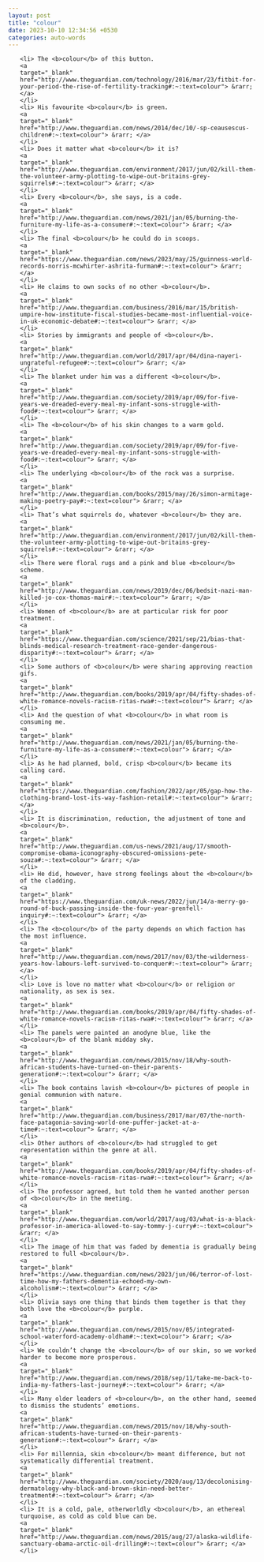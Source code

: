 ```yaml
---
layout: post
title: "colour"
date: 2023-10-10 12:34:56 +0530
categories: auto-words
---
```

<ol>

    <li> The <b>colour</b> of this button.
    <a 
    target="_blank" 
    href="http://www.theguardian.com/technology/2016/mar/23/fitbit-for-your-period-the-rise-of-fertility-tracking#:~:text=colour"> &rarr; </a>
    </li>
    <li> His favourite <b>colour</b> is green.
    <a 
    target="_blank" 
    href="http://www.theguardian.com/news/2014/dec/10/-sp-ceausescus-children#:~:text=colour"> &rarr; </a>
    </li>
    <li> Does it matter what <b>colour</b> it is?
    <a 
    target="_blank" 
    href="http://www.theguardian.com/environment/2017/jun/02/kill-them-the-volunteer-army-plotting-to-wipe-out-britains-grey-squirrels#:~:text=colour"> &rarr; </a>
    </li>
    <li> Every <b>colour</b>, she says, is a code.
    <a 
    target="_blank" 
    href="http://www.theguardian.com/news/2021/jan/05/burning-the-furniture-my-life-as-a-consumer#:~:text=colour"> &rarr; </a>
    </li>
    <li> The final <b>colour</b> he could do in scoops.
    <a 
    target="_blank" 
    href="https://www.theguardian.com/news/2023/may/25/guinness-world-records-norris-mcwhirter-ashrita-furman#:~:text=colour"> &rarr; </a>
    </li>
    <li> He claims to own socks of no other <b>colour</b>.
    <a 
    target="_blank" 
    href="http://www.theguardian.com/business/2016/mar/15/british-umpire-how-institute-fiscal-studies-became-most-influential-voice-in-uk-economic-debate#:~:text=colour"> &rarr; </a>
    </li>
    <li> Stories by immigrants and people of <b>colour</b>.
    <a 
    target="_blank" 
    href="http://www.theguardian.com/world/2017/apr/04/dina-nayeri-ungrateful-refugee#:~:text=colour"> &rarr; </a>
    </li>
    <li> The blanket under him was a different <b>colour</b>.
    <a 
    target="_blank" 
    href="http://www.theguardian.com/society/2019/apr/09/for-five-years-we-dreaded-every-meal-my-infant-sons-struggle-with-food#:~:text=colour"> &rarr; </a>
    </li>
    <li> The <b>colour</b> of his skin changes to a warm gold.
    <a 
    target="_blank" 
    href="http://www.theguardian.com/society/2019/apr/09/for-five-years-we-dreaded-every-meal-my-infant-sons-struggle-with-food#:~:text=colour"> &rarr; </a>
    </li>
    <li> The underlying <b>colour</b> of the rock was a surprise.
    <a 
    target="_blank" 
    href="http://www.theguardian.com/books/2015/may/26/simon-armitage-making-poetry-pay#:~:text=colour"> &rarr; </a>
    </li>
    <li> That’s what squirrels do, whatever <b>colour</b> they are.
    <a 
    target="_blank" 
    href="http://www.theguardian.com/environment/2017/jun/02/kill-them-the-volunteer-army-plotting-to-wipe-out-britains-grey-squirrels#:~:text=colour"> &rarr; </a>
    </li>
    <li> There were floral rugs and a pink and blue <b>colour</b> scheme.
    <a 
    target="_blank" 
    href="http://www.theguardian.com/news/2019/dec/06/bedsit-nazi-man-killed-jo-cox-thomas-mair#:~:text=colour"> &rarr; </a>
    </li>
    <li> Women of <b>colour</b> are at particular risk for poor treatment.
    <a 
    target="_blank" 
    href="https://www.theguardian.com/science/2021/sep/21/bias-that-blinds-medical-research-treatment-race-gender-dangerous-disparity#:~:text=colour"> &rarr; </a>
    </li>
    <li> Some authors of <b>colour</b> were sharing approving reaction gifs.
    <a 
    target="_blank" 
    href="http://www.theguardian.com/books/2019/apr/04/fifty-shades-of-white-romance-novels-racism-ritas-rwa#:~:text=colour"> &rarr; </a>
    </li>
    <li> And the question of what <b>colour</b> in what room is consuming me.
    <a 
    target="_blank" 
    href="http://www.theguardian.com/news/2021/jan/05/burning-the-furniture-my-life-as-a-consumer#:~:text=colour"> &rarr; </a>
    </li>
    <li> As he had planned, bold, crisp <b>colour</b> became its calling card.
    <a 
    target="_blank" 
    href="https://www.theguardian.com/fashion/2022/apr/05/gap-how-the-clothing-brand-lost-its-way-fashion-retail#:~:text=colour"> &rarr; </a>
    </li>
    <li> It is discrimination, reduction, the adjustment of tone and <b>colour</b>.
    <a 
    target="_blank" 
    href="http://www.theguardian.com/us-news/2021/aug/17/smooth-compromise-obama-iconography-obscured-omissions-pete-souza#:~:text=colour"> &rarr; </a>
    </li>
    <li> He did, however, have strong feelings about the <b>colour</b> of the cladding.
    <a 
    target="_blank" 
    href="https://www.theguardian.com/uk-news/2022/jun/14/a-merry-go-round-of-buck-passing-inside-the-four-year-grenfell-inquiry#:~:text=colour"> &rarr; </a>
    </li>
    <li> The <b>colour</b> of the party depends on which faction has the most influence.
    <a 
    target="_blank" 
    href="http://www.theguardian.com/news/2017/nov/03/the-wilderness-years-how-labours-left-survived-to-conquer#:~:text=colour"> &rarr; </a>
    </li>
    <li> Love is love no matter what <b>colour</b> or religion or nationality, as sex is sex.
    <a 
    target="_blank" 
    href="http://www.theguardian.com/books/2019/apr/04/fifty-shades-of-white-romance-novels-racism-ritas-rwa#:~:text=colour"> &rarr; </a>
    </li>
    <li> The panels were painted an anodyne blue, like the <b>colour</b> of the blank midday sky.
    <a 
    target="_blank" 
    href="http://www.theguardian.com/news/2015/nov/18/why-south-african-students-have-turned-on-their-parents-generation#:~:text=colour"> &rarr; </a>
    </li>
    <li> The book contains lavish <b>colour</b> pictures of people in genial communion with nature.
    <a 
    target="_blank" 
    href="http://www.theguardian.com/business/2017/mar/07/the-north-face-patagonia-saving-world-one-puffer-jacket-at-a-time#:~:text=colour"> &rarr; </a>
    </li>
    <li> Other authors of <b>colour</b> had struggled to get representation within the genre at all.
    <a 
    target="_blank" 
    href="http://www.theguardian.com/books/2019/apr/04/fifty-shades-of-white-romance-novels-racism-ritas-rwa#:~:text=colour"> &rarr; </a>
    </li>
    <li> The professor agreed, but told them he wanted another person of <b>colour</b> in the meeting.
    <a 
    target="_blank" 
    href="http://www.theguardian.com/world/2017/aug/03/what-is-a-black-professor-in-america-allowed-to-say-tommy-j-curry#:~:text=colour"> &rarr; </a>
    </li>
    <li> The image of him that was faded by dementia is gradually being restored to full <b>colour</b>.
    <a 
    target="_blank" 
    href="https://www.theguardian.com/news/2023/jun/06/terror-of-lost-time-how-my-fathers-dementia-echoed-my-own-alcoholism#:~:text=colour"> &rarr; </a>
    </li>
    <li> Olivia says one thing that binds them together is that they both love the <b>colour</b> purple.
    <a 
    target="_blank" 
    href="http://www.theguardian.com/news/2015/nov/05/integrated-school-waterford-academy-oldham#:~:text=colour"> &rarr; </a>
    </li>
    <li> We couldn’t change the <b>colour</b> of our skin, so we worked harder to become more prosperous.
    <a 
    target="_blank" 
    href="http://www.theguardian.com/news/2018/sep/11/take-me-back-to-india-my-fathers-last-journey#:~:text=colour"> &rarr; </a>
    </li>
    <li> Many older leaders of <b>colour</b>, on the other hand, seemed to dismiss the students’ emotions.
    <a 
    target="_blank" 
    href="http://www.theguardian.com/news/2015/nov/18/why-south-african-students-have-turned-on-their-parents-generation#:~:text=colour"> &rarr; </a>
    </li>
    <li> For millennia, skin <b>colour</b> meant difference, but not systematically differential treatment.
    <a 
    target="_blank" 
    href="http://www.theguardian.com/society/2020/aug/13/decolonising-dermatology-why-black-and-brown-skin-need-better-treatment#:~:text=colour"> &rarr; </a>
    </li>
    <li> It is a cold, pale, otherworldly <b>colour</b>, an ethereal turquoise, as cold as cold blue can be.
    <a 
    target="_blank" 
    href="http://www.theguardian.com/news/2015/aug/27/alaska-wildlife-sanctuary-obama-arctic-oil-drilling#:~:text=colour"> &rarr; </a>
    </li>